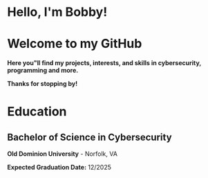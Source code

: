 # Hello, I'm Bobby!
# Welcome to my GitHub
**Here you"ll find my projects, interests, and skills in cybersecurity, programming and more.**

**Thanks for stopping by!**


# Education

## Bachelor of Science in Cybersecurity
**Old Dominion University**  - Norfolk, VA 

**Expected Graduation Date:** 12/2025
